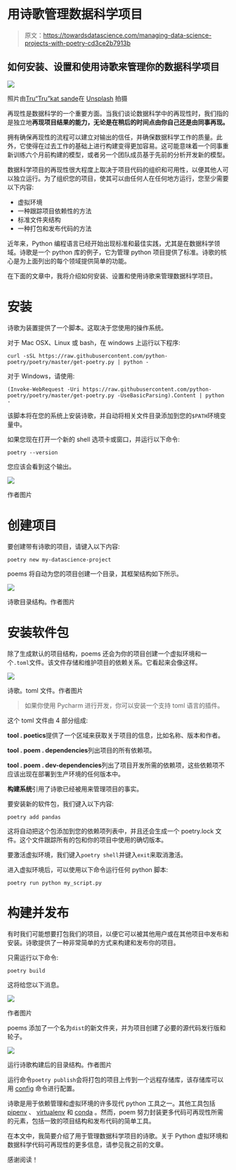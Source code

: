# 用诗歌管理数据科学项目

> 原文：<https://towardsdatascience.com/managing-data-science-projects-with-poetry-cd3ce2b7913b>

## **如何安装、设置和使用诗歌来管理你的数据科学项目**

![](img/c9f81303a56f0ecf1e3f5af38a7b4a6f.png)

照片由[Tru“Tru”kat sande](https://unsplash.com/@iamtru?utm_source=unsplash&utm_medium=referral&utm_content=creditCopyText)在 [Unsplash](http://localhost:3000/s/photos/poetry?utm_source=unsplash&utm_medium=referral&utm_content=creditCopyText) 拍摄

再现性是数据科学的一个重要方面。当我们谈论数据科学中的再现性时，我们指的是独立地**再现项目结果的能力，无论是在稍后的时间点由你自己还是由同事再现。**

拥有确保再现性的流程可以建立对输出的信任，并确保数据科学工作的质量。此外，它使得在过去工作的基础上进行构建变得更加容易。这可能意味着一个同事重新训练六个月前构建的模型，或者另一个团队成员基于先前的分析开发新的模型。

数据科学项目的再现性很大程度上取决于项目代码的组织和可用性，以便其他人可以独立运行。为了组织您的项目，使其可以由任何人在任何地方运行，您至少需要以下内容:

*   虚拟环境
*   一种跟踪项目依赖性的方法
*   标准文件夹结构
*   一种打包和发布代码的方法

近年来，Python 编程语言已经开始出现标准和最佳实践，尤其是在数据科学领域。诗歌是一个 python 库的例子，它为管理 python 项目提供了标准。诗歌的核心是为上面列出的每个领域提供简单的功能。

在下面的文章中，我将介绍如何安装、设置和使用诗歌来管理数据科学项目。

# 安装

诗歌为装置提供了一个脚本。这取决于您使用的操作系统。

对于 Mac OSX、Linux 或 bash，在 windows 上运行以下程序:

```
curl -sSL https://raw.githubusercontent.com/python-poetry/poetry/master/get-poetry.py | python -
```

对于 Windows，请使用:

```
(Invoke-WebRequest -Uri https://raw.githubusercontent.com/python-poetry/poetry/master/get-poetry.py -UseBasicParsing).Content | python -
```

该脚本将在您的系统上安装诗歌，并自动将相关文件目录添加到您的`$PATH`环境变量中。

如果您现在打开一个新的 shell 选项卡或窗口，并运行以下命令:

```
poetry --version
```

您应该会看到这个输出。

![](img/414fae5335e825d6716d83489d821873.png)

作者图片

# 创建项目

要创建带有诗歌的项目，请键入以下内容:

```
poetry new my-datascience-project
```

poems 将自动为您的项目创建一个目录，其框架结构如下所示。

![](img/753dff1573e2c621e96ddd402eea6555.png)

诗歌目录结构。作者图片

# 安装软件包

除了生成默认的项目结构，poems 还会为你的项目创建一个虚拟环境和一个`.toml`文件。该文件存储和维护项目的依赖关系。它看起来会像这样。

![](img/4287595599ceab4e7bb5a3439f959ce7.png)

诗歌。toml 文件。作者图片

> 如果你使用 Pycharm 进行开发，你可以安装一个支持 toml 语言的插件。

这个 toml 文件由 4 部分组成:

**tool . poetics**提供了一个区域来获取关于项目的信息，比如名称、版本和作者。

**tool . poem . dependencies**列出项目的所有依赖项。

**tool . poem . dev-dependencies**列出了项目开发所需的依赖项，这些依赖项不应该出现在部署到生产环境的任何版本中。

**构建系统**引用了诗歌已经被用来管理项目的事实。

要安装新的软件包，我们键入以下内容:

```
poetry add pandas
```

这将自动把这个包添加到您的依赖项列表中，并且还会生成一个 poetry.lock 文件。这个文件跟踪所有的包和你的项目中使用的确切版本。

要激活虚拟环境，我们键入`poetry shell`并键入`exit`来取消激活。

进入虚拟环境后，可以使用以下命令运行任何 python 脚本:

```
poetry run python my_script.py
```

# 构建并发布

有时我们可能想要打包我们的项目，以便它可以被其他用户或在其他项目中发布和安装。诗歌提供了一种非常简单的方式来构建和发布你的项目。

只需运行以下命令:

```
poetry build
```

这将给您以下消息。

![](img/e0108a88446bf756c920c8af2f992514.png)

作者图片

poems 添加了一个名为`dist`的新文件夹，并为项目创建了必要的源代码发行版和轮子。

![](img/27218375c620bd3a145321c27b9cfb73.png)

运行诗歌构建后的目录结构。作者图片

运行命令`poetry publish`会将打包的项目上传到一个远程存储库，该存储库可以用 [config](https://python-poetry.org/docs/repositories/) 命令进行配置。

诗歌是用于依赖管理和虚拟环境的许多现代 python 工具之一。其他工具包括 [pipenv](https://pipenv.pypa.io/en/latest/) 、 [virtualenv](https://virtualenv.pypa.io/en/latest/) 和 [conda](https://docs.conda.io/en/latest/) 。然而，poem 努力封装更多代码可再现性所需的元素，包括一致的项目结构和发布代码的简单工具。

在本文中，我简要介绍了用于管理数据科学项目的诗歌。关于 Python 虚拟环境和数据科学代码可再现性的更多信息，请参见我之前的文章。

[](/a-data-scientists-guide-to-python-virtual-environments-858841922f14)  [](/a-recipe-for-organising-data-science-projects-50a1cc539c69)  

感谢阅读！